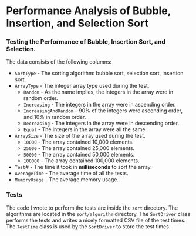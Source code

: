 # Performance Analysis of Bubble, Insertion, and Selection Sort

### Testing the Performance of Bubble, Insertion Sort, and Selection.
The data consists of the following columns:
- `SortType` - The sorting algorithm: bubble sort, selection sort, insertion sort.
- `ArrayType` - The integer array type used during the test. 
    - `Random` - As the name implies, the integers in the array were in random order.
    - `Increasing` - The integers in the array were in ascending order.
    - `IncreasingAndRandom` - 90% of the integers were ascending order, and 10% in random order.
    - `Decreasing` - The integers in the array were in descending order.
    - `Equal` - The integers in the array were all the same.
- `ArraySize` - The size of the array used during the test.
    - `10000` - The array contained 10,000 elements.
    - `25000` - The array contained 25,000 elements.
    - `50000` - The array contained 50,000 elements.
    - `100000` - The array contained 100,000 elements.
- `Test`# - The time it took in **milliseconds** to sort the array.
- `AverageTime` - The average time of all the tests.
- `MemoryUsage` - The average memory usage.

### Tests
The code I wrote to perform the tests are inside the `sort` directory. The algorithms are located in the `sort/algorithm` directory. The `SortDriver` class performs the tests and writes a nicely formatted CSV file of the test times. The `TestTime` class is used by the `SortDriver` to store the test times.
